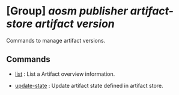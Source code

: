 # [Group] _aosm publisher artifact-store artifact version_

Commands to manage artifact versions.

## Commands

- [list](/Commands/aosm/publisher/artifact-store/artifact/version/_list.md)
: List a Artifact overview information.

- [update-state](/Commands/aosm/publisher/artifact-store/artifact/version/_update-state.md)
: Update artifact state defined in artifact store.
